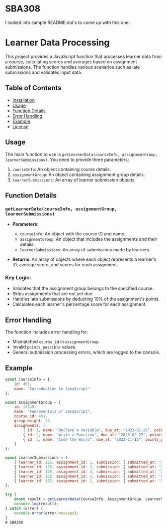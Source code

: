 # SBA308
I looked into sample README.md's to come up with this one.

# Learner Data Processing

This project provides a JavaScript function that processes learner data from a course, calculating scores and averages based on assignment submissions. The function handles various scenarios such as late submissions and validates input data.

## Table of Contents
- [Installation](#installation)
- [Usage](#usage)
- [Function Details](#function-details)
- [Error Handling](#error-handling)
- [Example](#example)
- [License](#license)

## Usage

The main function to use is `getLearnerData(courseInfo, assignmentGroup, learnerSubmissions)`. You need to provide three parameters:
1. `courseInfo`: An object containing course details.
2. `assignmentGroup`: An object containing assignment group details.
3. `learnerSubmissions`: An array of learner submission objects.

## Function Details

### `getLearnerData(courseInfo, assignmentGroup, learnerSubmissions)`

- **Parameters**:
  - `courseInfo`: An object with the course ID and name.
  - `assignmentGroup`: An object that includes the assignments and their details.
  - `learnerSubmissions`: An array of submissions made by learners.
  
- **Returns**: An array of objects where each object represents a learner's ID, average score, and scores for each assignment.

### Key Logic:
- Validates that the assignment group belongs to the specified course.
- Skips assignments that are not yet due.
- Handles late submissions by deducting 10% of the assignment's points.
- Calculates each learner's percentage score for each assignment.

## Error Handling

The function includes error handling for:
- Mismatched `course_id` in `assignmentGroup`.
- Invalid `points_possible` values.
- General submission processing errors, which are logged to the console.

## Example

```javascript
const CourseInfo = {
    id: 451,
    name: "Introduction to JavaScript"
};

const AssignmentGroup = {
    id: 12345,
    name: "Fundamentals of JavaScript",
    course_id: 451,
    group_weight: 25,
    assignments: [
        { id: 1, name: "Declare a Variable", due_at: "2023-01-25", points_possible: 50 },
        { id: 2, name: "Write a Function", due_at: "2023-02-27", points_possible: 150 },
        { id: 3, name: "Code the World", due_at: "2023-11-15", points_possible: 500 }
    ]
};

const LearnerSubmissions = [
    { learner_id: 125, assignment_id: 1, submission: { submitted_at: "2023-01-25", score: 47 } },
    { learner_id: 125, assignment_id: 2, submission: { submitted_at: "2023-02-12", score: 150 } },
    { learner_id: 125, assignment_id: 3, submission: { submitted_at: "2023-01-25", score: 400 } },
    { learner_id: 132, assignment_id: 1, submission: { submitted_at: "2023-01-24", score: 39 } },
    { learner_id: 132, assignment_id: 2, submission: { submitted_at: "2023-03-07", score: 140 } }
];

try {
    const result = getLearnerData(CourseInfo, AssignmentGroup, LearnerSubmissions);
    console.log(result);
} catch (error) {
    console.error(error.message);
}
# SBA308
